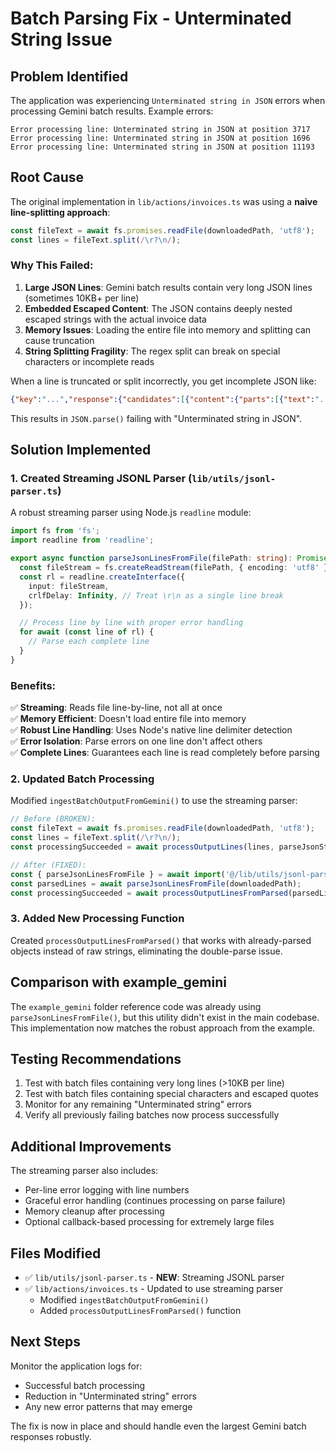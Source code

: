 # Batch Parsing Fix - Unterminated String Issue

## Problem Identified

The application was experiencing `Unterminated string in JSON` errors when processing Gemini batch results. Example errors:

```
Error processing line: Unterminated string in JSON at position 3717
Error processing line: Unterminated string in JSON at position 1696
Error processing line: Unterminated string in JSON at position 11193
```

## Root Cause

The original implementation in `lib/actions/invoices.ts` was using a **naive line-splitting approach**:

```typescript
const fileText = await fs.promises.readFile(downloadedPath, 'utf8');
const lines = fileText.split(/\r?\n/);
```

### Why This Failed:

1. **Large JSON Lines**: Gemini batch results contain very long JSON lines (sometimes 10KB+ per line)
2. **Embedded Escaped Content**: The JSON contains deeply nested escaped strings with the actual invoice data
3. **Memory Issues**: Loading the entire file into memory and splitting can cause truncation
4. **String Splitting Fragility**: The regex split can break on special characters or incomplete reads

When a line is truncated or split incorrectly, you get incomplete JSON like:
```json
{"key":"...","response":{"candidates":[{"content":{"parts":[{"text":"...incomplete
```

This results in `JSON.parse()` failing with "Unterminated string in JSON".

## Solution Implemented

### 1. Created Streaming JSONL Parser (`lib/utils/jsonl-parser.ts`)

A robust streaming parser using Node.js `readline` module:

```typescript
import fs from 'fs';
import readline from 'readline';

export async function parseJsonLinesFromFile(filePath: string): Promise<unknown[]> {
  const fileStream = fs.createReadStream(filePath, { encoding: 'utf8' });
  const rl = readline.createInterface({
    input: fileStream,
    crlfDelay: Infinity, // Treat \r\n as a single line break
  });

  // Process line by line with proper error handling
  for await (const line of rl) {
    // Parse each complete line
  }
}
```

### Benefits:

✅ **Streaming**: Reads file line-by-line, not all at once  
✅ **Memory Efficient**: Doesn't load entire file into memory  
✅ **Robust Line Handling**: Uses Node's native line delimiter detection  
✅ **Error Isolation**: Parse errors on one line don't affect others  
✅ **Complete Lines**: Guarantees each line is read completely before parsing  

### 2. Updated Batch Processing

Modified `ingestBatchOutputFromGemini()` to use the streaming parser:

```typescript
// Before (BROKEN):
const fileText = await fs.promises.readFile(downloadedPath, 'utf8');
const lines = fileText.split(/\r?\n/);
const processingSucceeded = await processOutputLines(lines, parseJsonString);

// After (FIXED):
const { parseJsonLinesFromFile } = await import('@/lib/utils/jsonl-parser');
const parsedLines = await parseJsonLinesFromFile(downloadedPath);
const processingSucceeded = await processOutputLinesFromParsed(parsedLines, parseJsonString);
```

### 3. Added New Processing Function

Created `processOutputLinesFromParsed()` that works with already-parsed objects instead of raw strings, eliminating the double-parse issue.

## Comparison with example_gemini

The `example_gemini` folder reference code was already using `parseJsonLinesFromFile()`, but this utility didn't exist in the main codebase. This implementation now matches the robust approach from the example.

## Testing Recommendations

1. Test with batch files containing very long lines (>10KB per line)
2. Test with batch files containing special characters and escaped quotes
3. Monitor for any remaining "Unterminated string" errors
4. Verify all previously failing batches now process successfully

## Additional Improvements

The streaming parser also includes:
- Per-line error logging with line numbers
- Graceful error handling (continues processing on parse failure)
- Memory cleanup after processing
- Optional callback-based processing for extremely large files

## Files Modified

- ✅ `lib/utils/jsonl-parser.ts` - **NEW**: Streaming JSONL parser
- ✅ `lib/actions/invoices.ts` - Updated to use streaming parser
  - Modified `ingestBatchOutputFromGemini()`
  - Added `processOutputLinesFromParsed()` function

## Next Steps

Monitor the application logs for:
- Successful batch processing
- Reduction in "Unterminated string" errors
- Any new error patterns that may emerge

The fix is now in place and should handle even the largest Gemini batch responses robustly.
